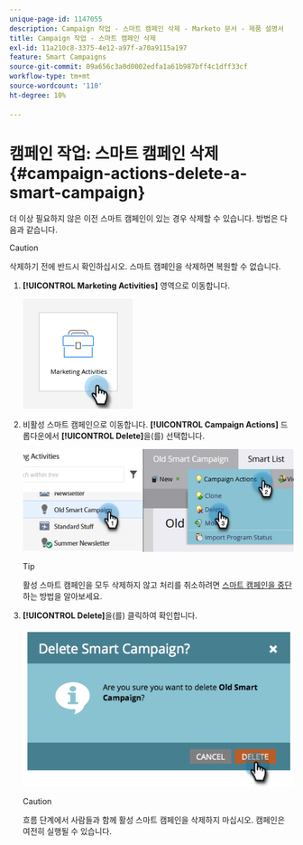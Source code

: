 ```yaml
---
unique-page-id: 1147055
description: Campaign 작업 - 스마트 캠페인 삭제 - Marketo 문서 - 제품 설명서
title: Campaign 작업 - 스마트 캠페인 삭제
exl-id: 11a210c8-3375-4e12-a97f-a70a9115a197
feature: Smart Campaigns
source-git-commit: 09a656c3a0d0002edfa1a61b987bff4c1dff33cf
workflow-type: tm+mt
source-wordcount: '110'
ht-degree: 10%

---
```


# 캠페인 작업: 스마트 캠페인 삭제 {#campaign-actions-delete-a-smart-campaign}

더 이상 필요하지 않은 이전 스마트 캠페인이 있는 경우 삭제할 수 있습니다. 방법은 다음과 같습니다.

>[!CAUTION]
>
>삭제하기 전에 반드시 확인하십시오. 스마트 캠페인을 삭제하면 복원할 수 없습니다.

1. **[!UICONTROL Marketing Activities]** 영역으로 이동합니다.

   ![](assets/campaign-actions-delete-a-smart-campaign-1.png)

1. 비활성 스마트 캠페인으로 이동합니다. **[!UICONTROL Campaign Actions]** 드롭다운에서 **[!UICONTROL Delete]**&#x200B;을(를) 선택합니다.

   ![](assets/campaign-actions-delete-a-smart-campaign-2.png)

   >[!TIP]
   >
   >활성 스마트 캠페인을 모두 삭제하지 않고 처리를 취소하려면 [스마트 캠페인을 중단](/help/marketo/product-docs/core-marketo-concepts/smart-campaigns/using-smart-campaigns/abort-a-smart-campaign.md)하는 방법을 알아보세요.

1. **[!UICONTROL Delete]**&#x200B;을(를) 클릭하여 확인합니다.

   ![](assets/campaign-actions-delete-a-smart-campaign-3.png)

   >[!CAUTION]
   >
   >흐름 단계에서 사람들과 함께 활성 스마트 캠페인을 삭제하지 마십시오. 캠페인은 여전히 실행될 수 있습니다.
